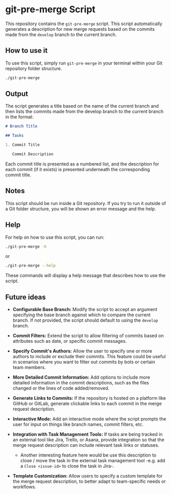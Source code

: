 # git-pre-merge Script

This repository contains the `git-pre-merge` script. This script automatically generates a description for new merge requests based on the commits made from the `develop` branch to the current branch.

## How to use it

To use this script, simply run `git-pre-merge` in your terminal within your Git repository folder structure.

```bash
./git-pre-merge
```

## Output

The script generates a title based on the name of the current branch and then lists the commits made from the develop branch to the current branch in the format:

```MarkDown
# Branch Title

## Tasks

1. Commit Title

   Commit Description
```

Each commit title is presented as a numbered list, and the description for each commit (if it exists) is presented underneath the corresponding commit title.

## Notes

This script should be run inside a Git repository. If you try to run it outside of a Git folder structure, you will be shown an error message and the help.

## Help

For help on how to use this script, you can run:

```Bash
./git-pre-merge -h
```

or

```bash
./git-pre-merge --help
```

These commands will display a help message that describes how to use the script.

## Future ideas

- **Configurable Base Branch:** Modify the script to accept an argument specifying the base branch against which to compare the current branch. If not provided, the script should default to using the `develop` branch.

- **Commit Filters:** Extend the script to allow filtering of commits based on attributes such as date, or specific commit messages.

- **Specify Commit's Authors:** Allow the user to specify one or more authors to include or exclude their commits. This feature could be useful in scenarios where you want to filter out commits by bots or certain team members.

- **More Detailed Commit Information:** Add options to include more detailed information in the commit descriptions, such as the files changed or the lines of code added/removed.

- **Generate Links to Commits:** If the repository is hosted on a platform like GitHub or GitLab, generate clickable links to each commit in the merge request description.

- **Interactive Mode:** Add an interactive mode where the script prompts the user for input on things like branch names, commit filters, etc.

- **Integration with Task Management Tools:** If tasks are being tracked in an external tool like Jira, Trello, or Asana, provide integration so that the merge request description can include relevant task links or statuses.

  - Another interesting feature here would be use this description to close / move the task in the external task management tool -e.g. add a `Close <issue-id>` to close the task in Jira-.

- **Template Customization:** Allow users to specify a custom template for the merge request description, to better adapt to team-specific needs or workflows.
